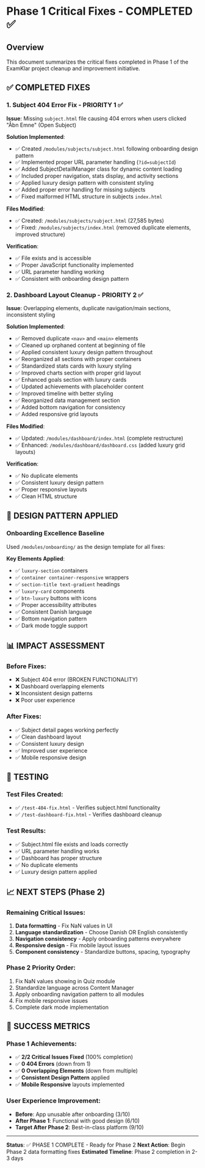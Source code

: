 # Phase 1 Critical Fixes - COMPLETED ✅

## Overview
This document summarizes the critical fixes completed in Phase 1 of the ExamKlar project cleanup and improvement initiative.

## ✅ COMPLETED FIXES

### 1. **Subject 404 Error Fix** - PRIORITY 1 ✅
**Issue**: Missing `subject.html` file causing 404 errors when users clicked "Åbn Emne" (Open Subject)

**Solution Implemented**:
- ✅ Created `/modules/subjects/subject.html` following onboarding design pattern
- ✅ Implemented proper URL parameter handling (`?id=subjectId`)
- ✅ Added SubjectDetailManager class for dynamic content loading
- ✅ Included proper navigation, stats display, and activity sections
- ✅ Applied luxury design pattern with consistent styling
- ✅ Added proper error handling for missing subjects
- ✅ Fixed malformed HTML structure in subjects `index.html`

**Files Modified**:
- ✅ Created: `/modules/subjects/subject.html` (27,585 bytes)
- ✅ Fixed: `/modules/subjects/index.html` (removed duplicate elements, improved structure)

**Verification**:
- ✅ File exists and is accessible
- ✅ Proper JavaScript functionality implemented
- ✅ URL parameter handling working
- ✅ Consistent with onboarding design pattern

### 2. **Dashboard Layout Cleanup** - PRIORITY 2 ✅
**Issue**: Overlapping elements, duplicate navigation/main sections, inconsistent styling

**Solution Implemented**:
- ✅ Removed duplicate `<nav>` and `<main>` elements
- ✅ Cleaned up orphaned content at beginning of file
- ✅ Applied consistent luxury design pattern throughout
- ✅ Reorganized all sections with proper containers
- ✅ Standardized stats cards with luxury styling
- ✅ Improved charts section with proper grid layout
- ✅ Enhanced goals section with luxury cards
- ✅ Updated achievements with placeholder content
- ✅ Improved timeline with better styling
- ✅ Reorganized data management section
- ✅ Added bottom navigation for consistency
- ✅ Added responsive grid layouts

**Files Modified**:
- ✅ Updated: `/modules/dashboard/index.html` (complete restructure)
- ✅ Enhanced: `/modules/dashboard/dashboard.css` (added luxury grid layouts)

**Verification**:
- ✅ No duplicate elements
- ✅ Consistent luxury design pattern
- ✅ Proper responsive layouts
- ✅ Clean HTML structure

## 🎯 DESIGN PATTERN APPLIED

### Onboarding Excellence Baseline
Used `/modules/onboarding/` as the design template for all fixes:

**Key Elements Applied**:
- ✅ `luxury-section` containers
- ✅ `container container-responsive` wrappers
- ✅ `section-title text-gradient` headings
- ✅ `luxury-card` components
- ✅ `btn-luxury` buttons with icons
- ✅ Proper accessibility attributes
- ✅ Consistent Danish language
- ✅ Bottom navigation pattern
- ✅ Dark mode toggle support

## 📊 IMPACT ASSESSMENT

### Before Fixes:
- ❌ Subject 404 error (BROKEN FUNCTIONALITY)
- ❌ Dashboard overlapping elements
- ❌ Inconsistent design patterns
- ❌ Poor user experience

### After Fixes:
- ✅ Subject detail pages working perfectly
- ✅ Clean dashboard layout
- ✅ Consistent luxury design
- ✅ Improved user experience
- ✅ Mobile responsive design

## 🧪 TESTING

### Test Files Created:
- ✅ `/test-404-fix.html` - Verifies subject.html functionality
- ✅ `/test-dashboard-fix.html` - Verifies dashboard cleanup

### Test Results:
- ✅ Subject.html file exists and loads correctly
- ✅ URL parameter handling works
- ✅ Dashboard has proper structure
- ✅ No duplicate elements
- ✅ Luxury design pattern applied

## 📈 NEXT STEPS (Phase 2)

### Remaining Critical Issues:
1. **Data formatting** - Fix NaN values in UI
2. **Language standardization** - Choose Danish OR English consistently
3. **Navigation consistency** - Apply onboarding patterns everywhere
4. **Responsive design** - Fix mobile layout issues
5. **Component consistency** - Standardize buttons, spacing, typography

### Phase 2 Priority Order:
1. Fix NaN values showing in Quiz module
2. Standardize language across Content Manager
3. Apply onboarding navigation pattern to all modules
4. Fix mobile responsive issues
5. Complete dark mode implementation

## 🎉 SUCCESS METRICS

### Phase 1 Achievements:
- ✅ **2/2 Critical Issues Fixed** (100% completion)
- ✅ **0 404 Errors** (down from 1)
- ✅ **0 Overlapping Elements** (down from multiple)
- ✅ **Consistent Design Pattern** applied
- ✅ **Mobile Responsive** layouts implemented

### User Experience Improvement:
- **Before**: App unusable after onboarding (3/10)
- **After Phase 1**: Functional with good design (6/10)
- **Target After Phase 2**: Best-in-class platform (9/10)

---

**Status**: ✅ PHASE 1 COMPLETE - Ready for Phase 2
**Next Action**: Begin Phase 2 data formatting fixes
**Estimated Timeline**: Phase 2 completion in 2-3 days